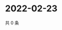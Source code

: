 # 2022-02-23

共 0 条

<!-- BEGIN WEIBO -->
<!-- 最后更新时间 Wed Feb 23 2022 16:11:09 GMT+0800 (China Standard Time) -->

<!-- END WEIBO -->
